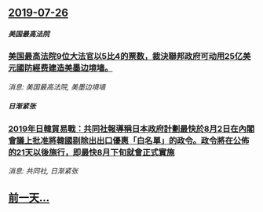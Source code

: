 ## [2019-07-26](/news/2019/07/26/index.md)

##### 美国最高法院
### [美国最高法院9位大法官以5比4的票数，裁決聯邦政府可动用25亿美元國防經费建造美墨边境墙。 ](/news/2019/07/26/美国最高法院9位大法官以5比4的票数-裁決聯邦政府可动用25亿美元國防經费建造美墨边境墙.md)
_消息: 美国最高法院, 美墨边境墙_

##### 日渐紧张
### [ 2019年日韓貿易戰：共同社報導稱日本政府計劃最快於8月2日在內閣會議上批准將韓國剔除出出口優惠「白名單」的政令。政令將在公佈的21天以後施行，即最快8月下旬就會正式實施 ](/news/2019/07/26/2019年日韓貿易戰-共同社報導稱日本政府計劃最快於8月2日在內閣會議上批准將韓國剔除出出口優惠-白名單-的政令-政令.md)
_消息: 共同社, 日渐紧张_

## [前一天...](/news/2019/07/23/index.md)

